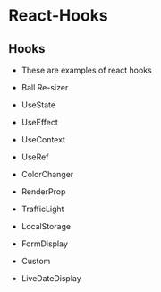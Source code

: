 # React-Hooks

## Hooks
- These are examples of react hooks

- Ball Re-sizer

- UseState 

- UseEffect

- UseContext

- UseRef 

- ColorChanger

- RenderProp 

- TrafficLight

- LocalStorage

- FormDisplay

- Custom

- LiveDateDisplay

